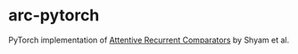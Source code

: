 # arc-pytorch
PyTorch implementation of [Attentive Recurrent Comparators](https://arxiv.org/abs/1703.00767) by Shyam et al.
